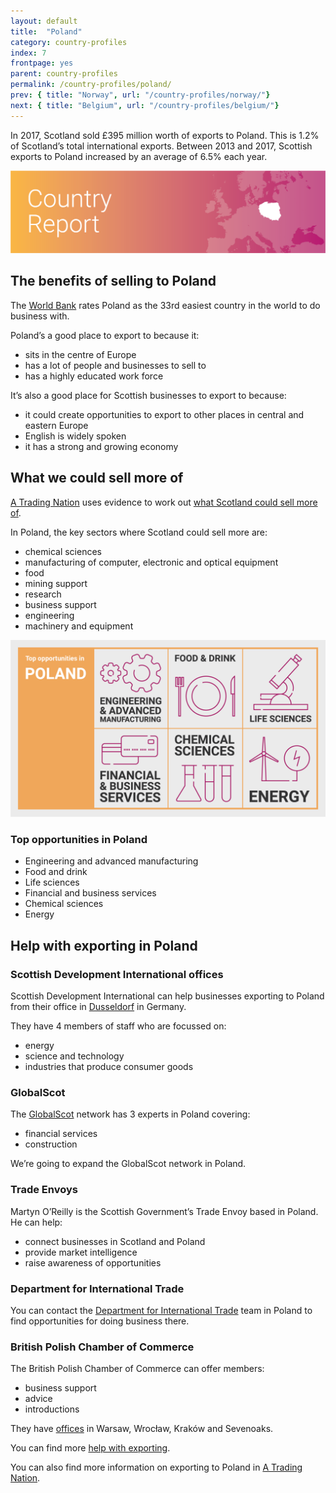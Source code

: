 ```yaml
---
layout: default
title:  "Poland"
category: country-profiles
index: 7
frontpage: yes
parent: country-profiles
permalink: /country-profiles/poland/
prev: { title: "Norway", url: "/country-profiles/norway/"}
next: { title: "Belgium", url: "/country-profiles/belgium/"}
---
```


<p class="leader  ds_leader">
In 2017, Scotland sold £395 million worth of exports to Poland. This is 1.2% of Scotland’s total international exports. Between 2013 and 2017, Scottish exports to Poland increased by an average of 6.5% each year.</p>

![An image of Poland outlined on a map](/assets/images/country_maps/07-Poland.png)

## The benefits of selling to Poland
The [World Bank](http://www.doingbusiness.org/en/rankings) rates Poland as the 33rd easiest country in the world to do business with.

Poland’s a good place to export to because it:

* sits in the centre of Europe
* has a lot of people and businesses to sell to
* has a highly educated work force

It’s also a good place for Scottish businesses to export to because:

* it could create opportunities to export to other places in central and eastern Europe
* English is widely spoken
* it has a strong and growing economy

## What we could sell more of
[A Trading Nation](https://www.gov.scot/publications/scotland-a-trading-nation/) uses evidence to work out [what Scotland could sell more of](/what-we-could-sell-more-of/).

In Poland, the key sectors where Scotland could sell more are:

* chemical sciences
* manufacturing of computer, electronic and optical equipment
* food
* mining support
* research
* business support
* engineering
* machinery and equipment

![An infographic of top opportunities in Poland](/assets/images/country_infographics/07-Poland-top-opportunities.png)

<div class="hidden  visually-hidden">
<h3>Top opportunities in Poland</h3>
<ul>
<li>Engineering and advanced manufacturing</li>
<li>Food and drink</li>
<li>Life sciences</li>
<li>Financial and business services</li>
<li>Chemical sciences</li>
<li>Energy</li>
</ul>
</div>

## Help with exporting in Poland

### Scottish Development International offices
Scottish Development International can help businesses exporting to Poland from their office in [Dusseldorf](https://www.sdi.co.uk/about-sdi/global-offices/europe-middle-east-and-africa/germany-duesseldorf) in Germany.

They have 4 members of staff who are focussed on:

* energy
* science and technology
* industries that produce consumer goods


### GlobalScot
The [GlobalScot](https://www.globalscot.com/) network has 3 experts in Poland covering:

* financial services
* construction

We’re going to expand the GlobalScot network in Poland.

### Trade Envoys
Martyn O’Reilly is the Scottish Government’s Trade Envoy based in Poland. He can help:

* connect businesses in Scotland and Poland
* provide market intelligence
* raise awareness of opportunities

### Department for International Trade
You can contact the [Department for International Trade](https://www.gov.uk/government/organisations/department-for-international-trade) team in Poland to find opportunities for doing business there.

### British Polish Chamber of Commerce

The British Polish Chamber of Commerce can offer members:

* business support
* advice
* introductions

They have [offices](http://bpcc.org.pl/en/contact) in Warsaw, Wrocław, Kraków and Sevenoaks.

You can find more [help with exporting](/help-for-businesses/).

You can also find more information on exporting to Poland in [A Trading Nation](https://www.gov.scot/publications/scotland-a-trading-nation/).
